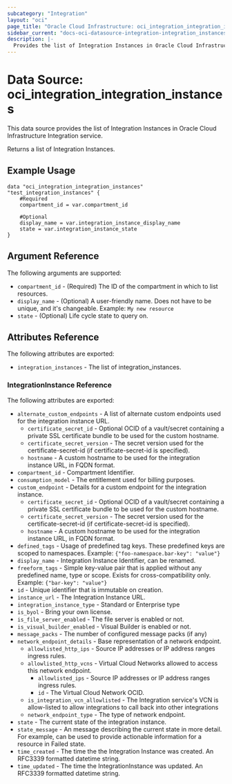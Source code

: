 ```yaml
---
subcategory: "Integration"
layout: "oci"
page_title: "Oracle Cloud Infrastructure: oci_integration_integration_instances"
sidebar_current: "docs-oci-datasource-integration-integration_instances"
description: |-
  Provides the list of Integration Instances in Oracle Cloud Infrastructure Integration service
---
```


# Data Source: oci_integration_integration_instances
This data source provides the list of Integration Instances in Oracle Cloud Infrastructure Integration service.

Returns a list of Integration Instances.


## Example Usage

```hcl
data "oci_integration_integration_instances" "test_integration_instances" {
	#Required
	compartment_id = var.compartment_id

	#Optional
	display_name = var.integration_instance_display_name
	state = var.integration_instance_state
}
```

## Argument Reference

The following arguments are supported:

* `compartment_id` - (Required) The ID of the compartment in which to list resources.
* `display_name` - (Optional) A user-friendly name. Does not have to be unique, and it's changeable.  Example: `My new resource` 
* `state` - (Optional) Life cycle state to query on.


## Attributes Reference

The following attributes are exported:

* `integration_instances` - The list of integration_instances.

### IntegrationInstance Reference

The following attributes are exported:

* `alternate_custom_endpoints` - A list of alternate custom endpoints used for the integration instance URL. 
	* `certificate_secret_id` - Optional OCID of a vault/secret containing a private SSL certificate bundle to be used for the custom hostname. 
	* `certificate_secret_version` - The secret version used for the certificate-secret-id (if certificate-secret-id is specified). 
	* `hostname` - A custom hostname to be used for the integration instance URL, in FQDN format.
* `compartment_id` - Compartment Identifier.
* `consumption_model` - The entitlement used for billing purposes.
* `custom_endpoint` - Details for a custom endpoint for the integration instance.
	* `certificate_secret_id` - Optional OCID of a vault/secret containing a private SSL certificate bundle to be used for the custom hostname. 
	* `certificate_secret_version` - The secret version used for the certificate-secret-id (if certificate-secret-id is specified). 
	* `hostname` - A custom hostname to be used for the integration instance URL, in FQDN format.
* `defined_tags` - Usage of predefined tag keys. These predefined keys are scoped to namespaces. Example: `{"foo-namespace.bar-key": "value"}` 
* `display_name` - Integration Instance Identifier, can be renamed.
* `freeform_tags` - Simple key-value pair that is applied without any predefined name, type or scope. Exists for cross-compatibility only. Example: `{"bar-key": "value"}` 
* `id` - Unique identifier that is immutable on creation.
* `instance_url` - The Integration Instance URL.
* `integration_instance_type` - Standard or Enterprise type
* `is_byol` - Bring your own license.
* `is_file_server_enabled` - The file server is enabled or not.
* `is_visual_builder_enabled` - Visual Builder is enabled or not.
* `message_packs` - The number of configured message packs (if any)
* `network_endpoint_details` - Base representation of a network endpoint. 
	* `allowlisted_http_ips` - Source IP addresses or IP address ranges ingress rules. 
	* `allowlisted_http_vcns` - Virtual Cloud Networks allowed to access this network endpoint. 
		* `allowlisted_ips` - Source IP addresses or IP address ranges ingress rules. 
		* `id` - The Virtual Cloud Network OCID. 
	* `is_integration_vcn_allowlisted` - The Integration service's VCN is allow-listed to allow integrations to call back into other integrations
	* `network_endpoint_type` - The type of network endpoint. 
* `state` - The current state of the integration instance.
* `state_message` - An message describing the current state in more detail. For example, can be used to provide actionable information for a resource in Failed state.
* `time_created` - The time the the Integration Instance was created. An RFC3339 formatted datetime string.
* `time_updated` - The time the IntegrationInstance was updated. An RFC3339 formatted datetime string.

